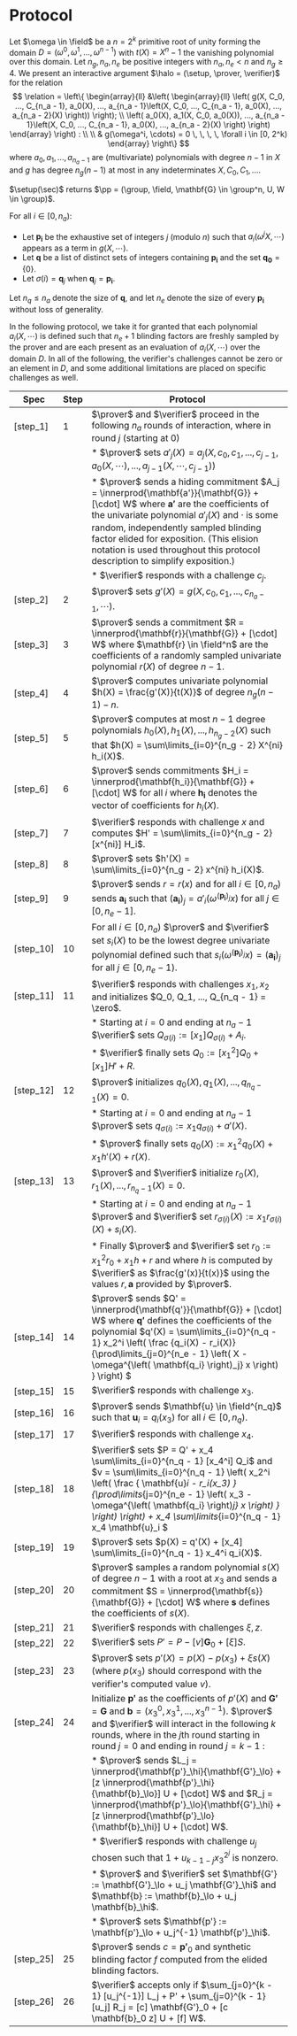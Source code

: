 # Protocol

Let $\omega \in \field$ be a $n = 2^k$ primitive root of unity forming the
domain $D = (\omega^0, \omega^1, ..., \omega^{n - 1})$ with $t(X) = X^n - 1$ the
vanishing polynomial over this domain. Let $n_g, n_a, n_e$ be positive integers with $n_a, n_e \lt n$ and $n_g \geq 4$.
We present an interactive argument $\halo = (\setup, \prover, \verifier)$ for
the relation
$$
\relation = \left\{
\begin{array}{ll}
&\left(
\begin{array}{ll}
\left(
g(X, C_0, ..., C_{n_a - 1}, a_0(X), ..., a_{n_a - 1}\left(X, C_0, ..., C_{n_a - 1}, a_0(X), ..., a_{n_a - 2}(X) \right))
\right); \\
\left(
a_0(X), a_1(X, C_0, a_0(X)), ..., a_{n_a - 1}\left(X, C_0, ..., C_{n_a - 1}, a_0(X), ..., a_{n_a - 2}(X) \right)
\right)
\end{array}
\right) : \\
\\
& g(\omega^i, \cdots) = 0 \, \, \, \, \forall i \in [0, 2^k)
\end{array}
\right\}
$$
where $a_0, a_1, ..., a_{n_a - 1}$ are (multivariate) polynomials with degree $n - 1$ in $X$ and $g$ has degree $n_g(n - 1)$ at most in any indeterminates $X, C_0, C_1, ...$.

$\setup(\sec)$ returns $\pp = (\group, \field, \mathbf{G} \in \group^n, U, W \in \group)$.

For all $i \in [0, n_a)$:
* Let $\mathbf{p_i}$ be the exhaustive set of integers $j$ (modulo $n$) such that $a_i(\omega^j X, \cdots)$ appears as a term in $g(X, \cdots)$.
* Let $\mathbf{q}$ be a list of distinct sets of integers containing $\mathbf{p_i}$ and the set $\mathbf{q_0} = \{0\}$.
* Let $\sigma(i) = \mathbf{q}_j$ when $\mathbf{q}_j = \mathbf{p_i}$.

Let $n_q \leq n_a$ denote the size of $\mathbf{q}$, and let $n_e$ denote the size of every $\mathbf{p_i}$ without loss of generality.

In the following protocol, we take it for granted that each polynomial $a_i(X, \cdots)$ is defined such that $n_e + 1$ blinding factors are freshly sampled by the prover and are each present as an evaluation of $a_i(X, \cdots)$ over the domain $D$. In all of the following, the verifier's challenges cannot be zero or an element in $D$, and some additional limitations are placed on specific challenges as well.

| Spec | Step | Protocol |
|------|------|----------|
| [step_1] | 1 |  $\prover$ and $\verifier$ proceed in the following $n_a$ rounds of interaction, where in round $j$ (starting at $0$)|
|  |  |   * $\prover$ sets $a'_j(X) = a_j(X, c_0, c_1, ..., c_{j - 1}, a_0(X, \cdots), ..., a_{j - 1}(X, \cdots, c_{j - 1}))$|
|  |  |   * $\prover$ sends a hiding commitment $A_j = \innerprod{\mathbf{a'}}{\mathbf{G}} + [\cdot] W$ where $\mathbf{a'}$ are the coefficients of the univariate polynomial $a'_j(X)$ and $\cdot$ is some random, independently sampled blinding factor elided for exposition. (This elision notation is used throughout this protocol description to simplify exposition.)|
|  |  |   * $\verifier$ responds with a challenge $c_j$.
| [step_2] | 2 |  $\prover$ sets $g'(X) = g(X, c_0, c_1, ..., c_{n_a - 1}, \cdots)$.
| [step_3] | 3 |  $\prover$ sends a commitment $R = \innerprod{\mathbf{r}}{\mathbf{G}} + [\cdot] W$ where $\mathbf{r} \in \field^n$ are the coefficients of a randomly sampled univariate polynomial $r(X)$ of degree $n - 1$. |
| [step_4] | 4 |  $\prover$ computes univariate polynomial $h(X) = \frac{g'(X)}{t(X)}$ of degree $n_g(n - 1) - n$. |
| [step_5] | 5 |  $\prover$ computes at most $n - 1$ degree polynomials $h_0(X), h_1(X), ..., h_{n_g - 2}(X)$ such that $h(X) = \sum\limits_{i=0}^{n_g - 2} X^{ni} h_i(X)$. |
| [step_6] | 6 |  $\prover$ sends commitments $H_i = \innerprod{\mathbf{h_i}}{\mathbf{G}} + [\cdot] W$ for all $i$ where $\mathbf{h_i}$ denotes the vector of coefficients for $h_i(X)$. |
| [step_7] | 7 |  $\verifier$ responds with challenge $x$ and computes $H' = \sum\limits_{i=0}^{n_g - 2} [x^{ni}] H_i$. |
| [step_8] | 8 |  $\prover$ sets $h'(X) = \sum\limits_{i=0}^{n_g - 2} x^{ni} h_i(X)$. 
| [step_9] | 9 |  $\prover$ sends $r = r(x)$ and for all $i \in [0, n_a)$ sends $\mathbf{a_i}$ such that $(\mathbf{a_i})_j = a'_i(\omega^{(\mathbf{p_i})_j} x)$ for all $j \in [0, n_e - 1]$. |
| [step_10] | 10 |  For all $i \in [0, n_a)$ $\prover$ and $\verifier$ set $s_i(X)$ to be the lowest degree univariate polynomial defined such that $s_i(\omega^{(\mathbf{p_i})_j} x) = (\mathbf{a_i})_j$ for all $j \in [0, n_e - 1)$. |
| [step_11] | 11 |  $\verifier$ responds with challenges $x_1, x_2$ and initializes $Q_0, Q_1, ..., Q_{n_q - 1} = \zero$. |
|  |  |   * Starting at $i=0$ and ending at $n_a - 1$ $\verifier$ sets $Q_{\sigma(i)} := [x_1] Q_{\sigma(i)} + A_i$.|
|  |  |   * $\verifier$ finally sets $Q_0 := [x_1^2] Q_0 + [x_1] H' + R$.
| [step_12] | 12 |  $\prover$ initializes $q_0(X), q_1(X), ..., q_{n_q - 1}(X) = 0$. 
|  |  |   * Starting at $i=0$ and ending at $n_a - 1$ $\prover$ sets $q_{\sigma(i)} := x_1 q_{\sigma(i)} + a'(X)$.|
|  |  |   * $\prover$ finally sets $q_0(X) := x_1^2 q_0(X) + x_1 h'(X) + r(X)$.
| [step_13] | 13 |  $\prover$ and $\verifier$ initialize $r_0(X), r_1(X), ..., r_{n_q - 1}(X) = 0$. 
|  |  |   * Starting at $i = 0$ and ending at $n_a - 1$ $\prover$ and $\verifier$ set $r_{\sigma(i)}(X) := x_1 r_{\sigma(i)}(X) + s_i(X)$.|
|  |  |   * Finally $\prover$ and $\verifier$ set $r_0 := x_1^2 r_0 + x_1 h + r$ and where $h$ is computed by $\verifier$ as $\frac{g'(x)}{t(x)}$ using the values $r, \mathbf{a}$ provided by $\prover$.|
| [step_14] | 14 |  $\prover$ sends $Q' = \innerprod{\mathbf{q'}}{\mathbf{G}} + [\cdot] W$ where $\mathbf{q'}$ defines the coefficients of the polynomial $q'(X) = \sum\limits_{i=0}^{n_q - 1}  x_2^i \left( \frac {q_i(X) - r_i(X)} {\prod\limits_{j=0}^{n_e - 1} \left( X - \omega^{\left( \mathbf{q_i} \right)_j} x \right) } \right) $ |
| [step_15] | 15 |  $\verifier$ responds with challenge $x_3$. 
| [step_16] | 16 |  $\prover$ sends $\mathbf{u} \in \field^{n_q}$ such that $\mathbf{u}_i = q_i(x_3)$ for all $i \in [0, n_q)$. |
| [step_17] | 17 |  $\verifier$ responds with challenge $x_4$. 
| [step_18] | 18 |  $\verifier$ sets $P = Q' + x_4 \sum\limits_{i=0}^{n_q - 1} [x_4^i] Q_i$ and $v = \sum\limits_{i=0}^{n_q - 1} \left( x_2^i \left( \frac { \mathbf{u}_i - r_i(x_3) } {\prod\limits_{j=0}^{n_e - 1} \left( x_3 - \omega^{\left( \mathbf{q_i} \right)_j} x \right) } \right) \right) + x_4 \sum\limits_{i=0}^{n_q - 1} x_4 \mathbf{u}_i $ |
| [step_19] | 19 |  $\prover$ sets $p(X) = q'(X) + [x_4] \sum\limits_{i=0}^{n_q - 1} x_4^i q_i(X)$. 
| [step_20] | 20 |  $\prover$ samples a random polynomial $s(X)$ of degree $n - 1$ with a root at $x_3$ and sends a commitment $S = \innerprod{\mathbf{s}}{\mathbf{G}} + [\cdot] W$ where $\mathbf{s}$ defines the coefficients of $s(X)$. |
| [step_21] | 21 |  $\verifier$ responds with challenges $\xi, z$. 
| [step_22] | 22 |  $\verifier$ sets $P' = P - [v] \mathbf{G}_0 + [\xi] S$. 
| [step_23] | 23 |  $\prover$ sets $p'(X) = p(X) - p(x_3) + \xi s(X)$ (where $p(x_3)$ should correspond with the verifier's computed value $v$). |
| [step_24] | 24 |  Initialize $\mathbf{p'}$ as the coefficients of $p'(X)$ and $\mathbf{G'} = \mathbf{G}$ and $\mathbf{b} = (x_3^0, x_3^1, ..., x_3^{n - 1})$. $\prover$ and $\verifier$ will interact in the following $k$ rounds, where in the $j$th round starting in round $j=0$ and ending in round $j=k-1$ :|
|  |  |   * $\prover$ sends $L_j = \innerprod{\mathbf{p'}_\hi}{\mathbf{G'}_\lo} + [z \innerprod{\mathbf{p'}_\hi}{\mathbf{b}_\lo}] U + [\cdot] W$ and $R_j = \innerprod{\mathbf{p'}_\lo}{\mathbf{G'}_\hi} + [z \innerprod{\mathbf{p'}_\lo}{\mathbf{b}_\hi}] U + [\cdot] W$.|
|  |  |   * $\verifier$ responds with challenge $u_j$ chosen such that $1 + u_{k-1-j} x_3^{2^j}$ is nonzero.|
|  |  |   * $\prover$ and $\verifier$ set $\mathbf{G'} := \mathbf{G'}_\lo + u_j \mathbf{G'}_\hi$ and $\mathbf{b} := \mathbf{b}_\lo + u_j \mathbf{b}_\hi$.|
|  |  |   * $\prover$ sets $\mathbf{p'} := \mathbf{p'}_\lo + u_j^{-1} \mathbf{p'}_\hi$.
| [step_25] | 25 |  $\prover$ sends $c = \mathbf{p'}_0$ and synthetic blinding factor $f$ computed from the elided blinding factors. |
| [step_26] | 26 |  $\verifier$ accepts only if $\sum_{j=0}^{k - 1} [u_j^{-1}] L_j + P' + \sum_{j=0}^{k - 1} [u_j] R_j = [c] \mathbf{G'}_0 + [c \mathbf{b}_0 z] U + [f] W$. |
